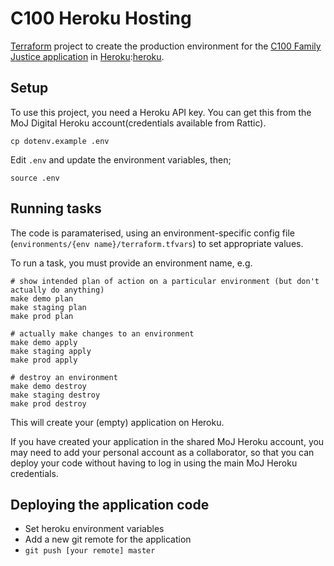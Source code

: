 # C100 Heroku Hosting

[Terraform][terraform] project to create the production environment for the [C100 Family Justice application][c100-app] in [Heroku]:[heroku].

[terraform]: https://www.terraform.io/
[c100-app]: https://github.com/ministryofjustice/c100-application
[heroku]: https://heroku.com

## Setup

To use this project, you need a Heroku API key. You can get this from the MoJ Digital Heroku account(credentials available from Rattic).

    cp dotenv.example .env

Edit `.env` and update the environment variables, then;

    source .env

## Running tasks

The code is paramaterised, using an environment-specific config file (`environments/{env name}/terraform.tfvars`) to set appropriate values.

To run a task, you must provide an environment name, e.g.
```
# show intended plan of action on a particular environment (but don't actually do anything)
make demo plan
make staging plan
make prod plan

# actually make changes to an environment
make demo apply
make staging apply
make prod apply

# destroy an environment
make demo destroy
make staging destroy
make prod destroy
```

This will create your (empty) application on Heroku.

If you have created your application in the shared MoJ Heroku account, you may need to add your personal account as a collaborator, so that you can deploy your code without having to log in using the main MoJ Heroku credentials.

## Deploying the application code

* Set heroku environment variables
* Add a new git remote for the application
* `git push [your remote] master`
